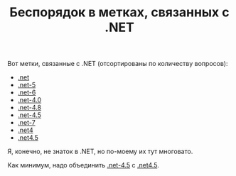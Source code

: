 ﻿---
title: "Беспорядок в метках, связанных с .NET"
se.owner.user_id: 507426
se.owner.display_name: "wchistow"
se.owner.link: "https://ru.meta.stackoverflow.com/users/507426/wchistow"
se.link: "https://ru.meta.stackoverflow.com/questions/12569/%d0%91%d0%b5%d1%81%d0%bf%d0%be%d1%80%d1%8f%d0%b4%d0%be%d0%ba-%d0%b2-%d0%bc%d0%b5%d1%82%d0%ba%d0%b0%d1%85-%d1%81%d0%b2%d1%8f%d0%b7%d0%b0%d0%bd%d0%bd%d1%8b%d1%85-%d1%81-net"
se.question_id: 12569
se.post_type: question
---
<p>Вот метки, связанные с .NET (отсортированы по количеству вопросов):</p>
<ul>
<li><a href="https://ru.stackoverflow.com/questions/tagged/.net" class="post-tag" title="показать вопросы с меткой [.net]" aria-label="показать вопросы с меткой [.net]" rel="tag" aria-labelledby="tag-.net-tooltip-container">.net</a></li>
<li><a href="https://ru.stackoverflow.com/questions/tagged/.net-5" class="post-tag" title="показать вопросы с меткой [.net-5]" aria-label="показать вопросы с меткой [.net-5]" rel="tag" aria-labelledby="tag-.net-5-tooltip-container">.net-5</a></li>
<li><a href="https://ru.stackoverflow.com/questions/tagged/.net-6" class="post-tag" title="показать вопросы с меткой [.net-6]" aria-label="показать вопросы с меткой [.net-6]" rel="tag" aria-labelledby="tag-.net-6-tooltip-container">.net-6</a></li>
<li><a href="https://ru.stackoverflow.com/questions/tagged/.net-4.0" class="post-tag" title="показать вопросы с меткой [.net-4.0]" aria-label="показать вопросы с меткой [.net-4.0]" rel="tag" aria-labelledby="tag-.net-4.0-tooltip-container">.net-4.0</a></li>
<li><a href="https://ru.stackoverflow.com/questions/tagged/.net-4.8" class="post-tag" title="показать вопросы с меткой [.net-4.8]" aria-label="показать вопросы с меткой [.net-4.8]" rel="tag" aria-labelledby="tag-.net-4.8-tooltip-container">.net-4.8</a></li>
<li><a href="https://ru.stackoverflow.com/questions/tagged/.net-4.5" class="post-tag" title="показать вопросы с меткой [.net-4.5]" aria-label="показать вопросы с меткой [.net-4.5]" rel="tag" aria-labelledby="tag-.net-4.5-tooltip-container">.net-4.5</a></li>
<li><a href="https://ru.stackoverflow.com/questions/tagged/.net-7" class="post-tag" title="показать вопросы с меткой [.net-7]" aria-label="показать вопросы с меткой [.net-7]" rel="tag" aria-labelledby="tag-.net-7-tooltip-container">.net-7</a></li>
<li><a href="https://ru.stackoverflow.com/questions/tagged/.net4" class="post-tag" title="показать вопросы с меткой [.net4]" aria-label="показать вопросы с меткой [.net4]" rel="tag" aria-labelledby="tag-.net4-tooltip-container">.net4</a></li>
<li><a href="https://ru.stackoverflow.com/questions/tagged/.net4.5" class="post-tag" title="показать вопросы с меткой [.net4.5]" aria-label="показать вопросы с меткой [.net4.5]" rel="tag" aria-labelledby="tag-.net4.5-tooltip-container">.net4.5</a></li>
</ul>
<p>Я, конечно, не знаток в .NET, но по-моему их тут многовато.</p>
<p>Как минимум, надо объединить <a href="https://ru.stackoverflow.com/questions/tagged/.net-4.5" class="post-tag" title="показать вопросы с меткой [.net-4.5]" aria-label="показать вопросы с меткой [.net-4.5]" rel="tag" aria-labelledby="tag-.net-4.5-tooltip-container">.net-4.5</a> с <a href="https://ru.stackoverflow.com/questions/tagged/.net4.5" class="post-tag" title="показать вопросы с меткой [.net4.5]" aria-label="показать вопросы с меткой [.net4.5]" rel="tag" aria-labelledby="tag-.net4.5-tooltip-container">.net4.5</a>.</p>
